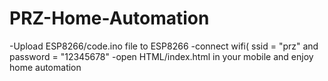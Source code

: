 # PRZ-Home-Automation
-Upload ESP8266/code.ino file to ESP8266
-connect wifi( ssid = "prz" and password = "12345678"
-open HTML/index.html in your mobile and enjoy home automation
